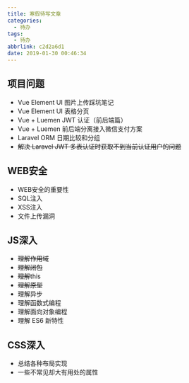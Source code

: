 ```yaml
---
title: 寒假待写文章
categories:
  - 待办
tags:
  - 待办
abbrlink: c2d2a6d1
date: 2019-01-30 00:46:34
---
```


## 项目问题

- Vue Element UI 图片上传踩坑笔记
- Vue Element UI 表格分页
- Vue + Luemen JWT 认证（前后端篇）
- Vue + Luemen 前后端分离接入微信支付方案
- Laravel ORM 日期比较和分组
- ~~解决 Laravel JWT 多表认证时获取不到当前认证用户的问题~~

## WEB安全

- WEB安全的重要性
- SQL注入
- XSS注入
- 文件上传漏洞

## JS深入

- ~~理解作用域~~
- ~~理解闭包~~
- ~~理解~~this
- ~~理解原型~~
- 理解异步
- 理解函数式编程
- 理解面向对象编程
- 理解 ES6 新特性

## CSS深入

- 总结各种布局实现
- 一些不常见却大有用处的属性

